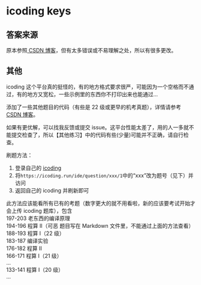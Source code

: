 # icoding keys

## 答案来源

原本参照[ CSDN 博客](https://blog.csdn.net/qq_64307376/article/details/125450632)，但有太多错误或不易理解之处，所以有很多更改。

## 其他

icoding 这个平台真的挺怪的，有的地方格式要求很严，可能因为一个空格而不通过，有的地方又宽松，一些示例里的东西你不打印出来也能通过...

添加了一些其他题目的代码（有些是 22 级或更早的机考真题），详情请参考[ CSDN 博客](https://blog.csdn.net/jjq15008419406/article/details/129643805?app_version=6.2.4&code=app_1562916241&csdn_share_tail=%7B%22type%22%3A%22blog%22%2C%22rType%22%3A%22article%22%2C%22rId%22%3A%22129643805%22%2C%22source%22%3A%222301_81165305%22%7D&uLinkId=usr1mkqgl919blen&utm_source=app)。

如果有更优解，可以找我反馈或提交 issue。这平台性能太差了，用的人一多就不能提交检查了，所以【其他练习】中的代码有些(少量)可能并不正确，请自行检查。

刷题方法：

1. 登录自己的 [icoding](https://icoding.run/login)
2. 将`https://icoding.run/ide/question/xxx/1`中的“xxx”改为题号（见下）并访问
3. 返回自己的 icoding 并刷新即可

此方法应该能看所有已有的考题（数字更大的就不用看啦，新的应该要考试开始才会上传 icoding 题库），包含  
197-203 老东西的编译原理  
194-196 程算 II（可恶 题目写在 Markdown 文件里，不能通过上面的方法查看）  
188-193 程算 I（22 级）  
183-187 编译实验  
176-182 程算 II  
166-171 程算 I（21 级）  
...  
133-141 程算 I（20 级）  
...
